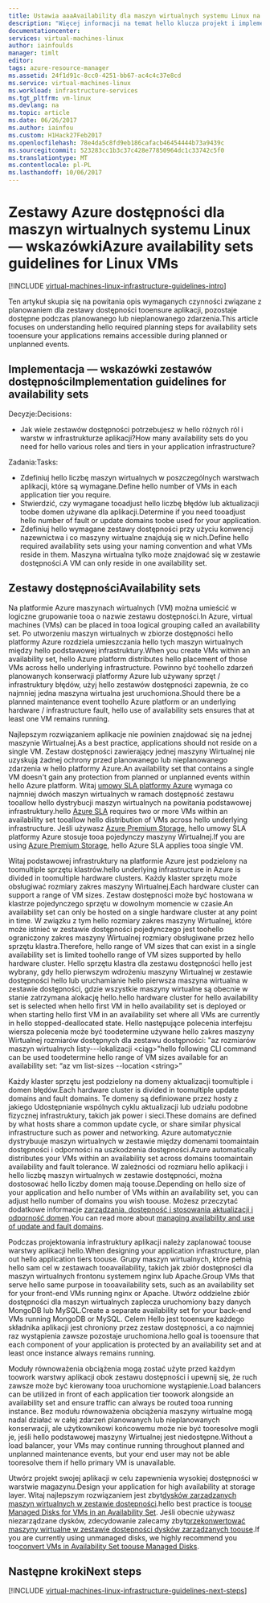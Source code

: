```yaml
---
title: Ustawia aaaAvailability dla maszyn wirtualnych systemu Linux na platformie Azure | Dokumentacja firmy Microsoft
description: "Więcej informacji na temat hello klucza projekt i implementację wskazówki dotyczące wdrażania zestawów dostępności w usługach infrastruktury platformy Azure."
documentationcenter: 
services: virtual-machines-linux
author: iainfoulds
manager: timlt
editor: 
tags: azure-resource-manager
ms.assetid: 24f1d91c-8cc0-4251-bb67-ac4c4c37e8cd
ms.service: virtual-machines-linux
ms.workload: infrastructure-services
ms.tgt_pltfrm: vm-linux
ms.devlang: na
ms.topic: article
ms.date: 06/26/2017
ms.author: iainfou
ms.custom: H1Hack27Feb2017
ms.openlocfilehash: 78e4da5c8fd9eb186cafacb46454444b73a9439c
ms.sourcegitcommit: 523283cc1b3c37c428e77850964dc1c33742c5f0
ms.translationtype: MT
ms.contentlocale: pl-PL
ms.lasthandoff: 10/06/2017
---
```

# <a name="azure-availability-sets-guidelines-for-linux-vms"></a><span data-ttu-id="09b95-103">Zestawy Azure dostępności dla maszyn wirtualnych systemu Linux — wskazówki</span><span class="sxs-lookup"><span data-stu-id="09b95-103">Azure availability sets guidelines for Linux VMs</span></span>

[!INCLUDE [virtual-machines-linux-infrastructure-guidelines-intro](../../../includes/virtual-machines-linux-infrastructure-guidelines-intro.md)]

<span data-ttu-id="09b95-104">Ten artykuł skupia się na powitania opis wymaganych czynności związane z planowaniem dla zestawy dostępności tooensure aplikacji, pozostaje dostępne podczas planowanego lub nieplanowanego zdarzenia.</span><span class="sxs-lookup"><span data-stu-id="09b95-104">This article focuses on understanding hello required planning steps for availability sets tooensure your applications remains accessible during planned or unplanned events.</span></span>

## <a name="implementation-guidelines-for-availability-sets"></a><span data-ttu-id="09b95-105">Implementacja — wskazówki zestawów dostępności</span><span class="sxs-lookup"><span data-stu-id="09b95-105">Implementation guidelines for availability sets</span></span>
<span data-ttu-id="09b95-106">Decyzje:</span><span class="sxs-lookup"><span data-stu-id="09b95-106">Decisions:</span></span>

* <span data-ttu-id="09b95-107">Jak wiele zestawów dostępności potrzebujesz w hello różnych ról i warstw w infrastrukturze aplikacji?</span><span class="sxs-lookup"><span data-stu-id="09b95-107">How many availability sets do you need for hello various roles and tiers in your application infrastructure?</span></span>

<span data-ttu-id="09b95-108">Zadania:</span><span class="sxs-lookup"><span data-stu-id="09b95-108">Tasks:</span></span>

* <span data-ttu-id="09b95-109">Zdefiniuj hello liczbę maszyn wirtualnych w poszczególnych warstwach aplikacji, które są wymagane.</span><span class="sxs-lookup"><span data-stu-id="09b95-109">Define hello number of VMs in each application tier you require.</span></span>
* <span data-ttu-id="09b95-110">Stwierdzić, czy wymagane tooadjust hello liczbę błędów lub aktualizacji toobe domen używane dla aplikacji.</span><span class="sxs-lookup"><span data-stu-id="09b95-110">Determine if you need tooadjust hello number of fault or update domains toobe used for your application.</span></span>
* <span data-ttu-id="09b95-111">Zdefiniuj hello wymagane zestawy dostępności przy użyciu konwencji nazewnictwa i co maszyny wirtualne znajdują się w nich.</span><span class="sxs-lookup"><span data-stu-id="09b95-111">Define hello required availability sets using your naming convention and what VMs reside in them.</span></span> <span data-ttu-id="09b95-112">Maszyna wirtualna tylko może znajdować się w zestawie dostępności.</span><span class="sxs-lookup"><span data-stu-id="09b95-112">A VM can only reside in one availability set.</span></span> 

## <a name="availability-sets"></a><span data-ttu-id="09b95-113">Zestawy dostępności</span><span class="sxs-lookup"><span data-stu-id="09b95-113">Availability sets</span></span>
<span data-ttu-id="09b95-114">Na platformie Azure maszynach wirtualnych (VM) można umieścić w logiczne grupowanie tooa o nazwie zestawu dostępności.</span><span class="sxs-lookup"><span data-stu-id="09b95-114">In Azure, virtual machines (VMs) can be placed in tooa logical grouping called an availability set.</span></span> <span data-ttu-id="09b95-115">Po utworzeniu maszyn wirtualnych w zbiorze dostępności hello platformy Azure rozdziela umieszczania hello tych maszyn wirtualnych między hello podstawowej infrastruktury.</span><span class="sxs-lookup"><span data-stu-id="09b95-115">When you create VMs within an availability set, hello Azure platform distributes hello placement of those VMs across hello underlying infrastructure.</span></span> <span data-ttu-id="09b95-116">Powinno być toohello zdarzeń planowanych konserwacji platformy Azure lub używany sprzęt / infrastruktury błędów, użyj hello zestawów dostępności zapewnia, że co najmniej jedna maszyna wirtualna jest uruchomiona.</span><span class="sxs-lookup"><span data-stu-id="09b95-116">Should there be a planned maintenance event toohello Azure platform or an underlying hardware / infrastructure fault, hello use of availability sets ensures that at least one VM remains running.</span></span>

<span data-ttu-id="09b95-117">Najlepszym rozwiązaniem aplikacje nie powinien znajdować się na jednej maszynie Wirtualnej.</span><span class="sxs-lookup"><span data-stu-id="09b95-117">As a best practice, applications should not reside on a single VM.</span></span> <span data-ttu-id="09b95-118">Zestaw dostępności zawierający jednej maszyny Wirtualnej nie uzyskują żadnej ochrony przed planowanego lub nieplanowanego zdarzenia w hello platformy Azure.</span><span class="sxs-lookup"><span data-stu-id="09b95-118">An availability set that contains a single VM doesn't gain any protection from planned or unplanned events within hello Azure platform.</span></span> <span data-ttu-id="09b95-119">Witaj [umowy SLA platformy Azure](https://azure.microsoft.com/support/legal/sla/virtual-machines) wymaga co najmniej dwóch maszyn wirtualnych w ramach dostępność zestawu tooallow hello dystrybucji maszyn wirtualnych na powitania podstawowej infrastruktury.</span><span class="sxs-lookup"><span data-stu-id="09b95-119">hello [Azure SLA](https://azure.microsoft.com/support/legal/sla/virtual-machines) requires two or more VMs within an availability set tooallow hello distribution of VMs across hello underlying infrastructure.</span></span> <span data-ttu-id="09b95-120">Jeśli używasz [Azure Premium Storage](../../storage/storage-premium-storage.md?toc=%2fazure%2fvirtual-machines%2flinux%2ftoc.json), hello umowy SLA platformy Azure stosuje tooa pojedynczy maszyny Wirtualnej.</span><span class="sxs-lookup"><span data-stu-id="09b95-120">If you are using [Azure Premium Storage](../../storage/storage-premium-storage.md?toc=%2fazure%2fvirtual-machines%2flinux%2ftoc.json), hello Azure SLA applies tooa single VM.</span></span>

<span data-ttu-id="09b95-121">Witaj podstawowej infrastruktury na platformie Azure jest podzielony na toomultiple sprzętu klastrów.</span><span class="sxs-lookup"><span data-stu-id="09b95-121">hello underlying infrastructure in Azure is divided in toomultiple hardware clusters.</span></span> <span data-ttu-id="09b95-122">Każdy klaster sprzętu może obsługiwać rozmiary zakres maszyny Wirtualnej.</span><span class="sxs-lookup"><span data-stu-id="09b95-122">Each hardware cluster can support a range of VM sizes.</span></span> <span data-ttu-id="09b95-123">Zestaw dostępności może być hostowana w klastrze pojedynczego sprzętu w dowolnym momencie w czasie.</span><span class="sxs-lookup"><span data-stu-id="09b95-123">An availability set can only be hosted on a single hardware cluster at any point in time.</span></span> <span data-ttu-id="09b95-124">W związku z tym hello rozmiary zakres maszyny Wirtualnej, które może istnieć w zestawie dostępności pojedynczego jest toohello ograniczony zakres maszyny Wirtualnej rozmiary obsługiwane przez hello sprzętu klastra.</span><span class="sxs-lookup"><span data-stu-id="09b95-124">Therefore, hello range of VM sizes that can exist in a single availability set is limited toohello range of VM sizes supported by hello hardware cluster.</span></span> <span data-ttu-id="09b95-125">Hello sprzętu klastra dla zestawu dostępności hello jest wybrany, gdy hello pierwszym wdrożeniu maszyny Wirtualnej w zestawie dostępności hello lub uruchamianie hello pierwsza maszyna wirtualna w zestawie dostępności, gdzie wszystkie maszyny wirtualne są obecnie w stanie zatrzymana alokację hello.</span><span class="sxs-lookup"><span data-stu-id="09b95-125">hello hardware cluster for hello availability set is selected when hello first VM in hello availability set is deployed or when starting hello first VM in an availability set where all VMs are currently in hello stopped-deallocated state.</span></span> <span data-ttu-id="09b95-126">Hello następujące polecenia interfejsu wiersza polecenia może być toodetermine używane hello zakres maszyny Wirtualnej rozmiarów dostępnych dla zestawu dostępności: "az rozmiarów maszyn wirtualnych listy---lokalizacji \<ciąg\>"</span><span class="sxs-lookup"><span data-stu-id="09b95-126">hello following CLI command can be used toodetermine hello range of VM sizes available for an availability set: “az vm list-sizes --location \<string\>”</span></span>

<span data-ttu-id="09b95-127">Każdy klaster sprzętu jest podzielony na domeny aktualizacji toomultiple i domen błędów.</span><span class="sxs-lookup"><span data-stu-id="09b95-127">Each hardware cluster is divided in toomultiple update domains and fault domains.</span></span> <span data-ttu-id="09b95-128">Te domeny są definiowane przez hosty z jakiego Udostępnianie wspólnych cyklu aktualizacji lub udziału podobne fizycznej infrastruktury, takich jak power i sieci.</span><span class="sxs-lookup"><span data-stu-id="09b95-128">These domains are defined by what hosts share a common update cycle, or share similar physical infrastructure such as power and networking.</span></span> <span data-ttu-id="09b95-129">Azure automatycznie dystrybuuje maszyn wirtualnych w zestawie między domenami toomaintain dostępności i odporności na uszkodzenia dostępności.</span><span class="sxs-lookup"><span data-stu-id="09b95-129">Azure automatically distributes your VMs within an availability set across domains toomaintain availability and fault tolerance.</span></span> <span data-ttu-id="09b95-130">W zależności od rozmiaru hello aplikacji i hello liczbę maszyn wirtualnych w zestawie dostępności, można dostosować hello liczby domen mają toouse.</span><span class="sxs-lookup"><span data-stu-id="09b95-130">Depending on hello size of your application and hello number of VMs within an availability set, you can adjust hello number of domains you wish toouse.</span></span> <span data-ttu-id="09b95-131">Możesz przeczytać dodatkowe informacje [zarządzania, dostępność i stosowania aktualizacji i odporność domen](manage-availability.md).</span><span class="sxs-lookup"><span data-stu-id="09b95-131">You can read more about [managing availability and use of update and fault domains](manage-availability.md).</span></span>

<span data-ttu-id="09b95-132">Podczas projektowania infrastruktury aplikacji należy zaplanować toouse warstwy aplikacji hello.</span><span class="sxs-lookup"><span data-stu-id="09b95-132">When designing your application infrastructure, plan out hello application tiers toouse.</span></span> <span data-ttu-id="09b95-133">Grupy maszyn wirtualnych, które pełnią hello sam cel w zestawach tooavailability, takich jak zbiór dostępności dla maszyn wirtualnych frontonu systemem nginx lub Apache.</span><span class="sxs-lookup"><span data-stu-id="09b95-133">Group VMs that serve hello same purpose in tooavailability sets, such as an availability set for your front-end VMs running nginx or Apache.</span></span> <span data-ttu-id="09b95-134">Utwórz oddzielne zbiór dostępności dla maszyn wirtualnych zaplecza uruchomiony bazy danych MongoDB lub MySQL.</span><span class="sxs-lookup"><span data-stu-id="09b95-134">Create a separate availability set for your back-end VMs running MongoDB or MySQL.</span></span> <span data-ttu-id="09b95-135">Celem Hello jest tooensure każdego składnika aplikacji jest chroniony przez zestaw dostępności, a co najmniej raz wystąpienia zawsze pozostaje uruchomiona.</span><span class="sxs-lookup"><span data-stu-id="09b95-135">hello goal is tooensure that each component of your application is protected by an availability set and at least once instance always remains running.</span></span>

<span data-ttu-id="09b95-136">Moduły równoważenia obciążenia mogą zostać użyte przed każdym toowork warstwy aplikacji obok zestawu dostępności i upewnij się, że ruch zawsze może być kierowany tooa uruchomione wystąpienie.</span><span class="sxs-lookup"><span data-stu-id="09b95-136">Load balancers can be utilized in front of each application tier toowork alongside an availability set and ensure traffic can always be routed tooa running instance.</span></span> <span data-ttu-id="09b95-137">Bez modułu równoważenia obciążenia maszyny wirtualne mogą nadal działać w całej zdarzeń planowanych lub nieplanowanych konserwacji, ale użytkownikowi końcowemu może nie być tooresolve mogli je, jeśli hello podstawowej maszyny Wirtualnej jest niedostępne.</span><span class="sxs-lookup"><span data-stu-id="09b95-137">Without a load balancer, your VMs may continue running throughout planned and unplanned maintenance events, but your end user may not be able tooresolve them if hello primary VM is unavailable.</span></span>

<span data-ttu-id="09b95-138">Utwórz projekt swojej aplikacji w celu zapewnienia wysokiej dostępności w warstwie magazynu.</span><span class="sxs-lookup"><span data-stu-id="09b95-138">Design your application for high availability at storage layer.</span></span> <span data-ttu-id="09b95-139">Witaj najlepszym rozwiązaniem jest zbyt[dysków zarządzanych maszyn wirtualnych w zestawie dostępności](manage-availability.md#use-managed-disks-for-vms-in-an-availability-set).</span><span class="sxs-lookup"><span data-stu-id="09b95-139">hello best practice is too[use Managed Disks for VMs in an Availability Set](manage-availability.md#use-managed-disks-for-vms-in-an-availability-set).</span></span> <span data-ttu-id="09b95-140">Jeśli obecnie używasz niezarządzane dysków, zdecydowanie zalecamy zbyt[przekonwertować maszyny wirtualne w zestawie dostępności dysków zarządzanych toouse](convert-unmanaged-to-managed-disks.md#convert-vms-in-an-availability-set).</span><span class="sxs-lookup"><span data-stu-id="09b95-140">If you are currently using unmanaged disks, we highly recommend you too[convert VMs in Availability Set toouse Managed Disks](convert-unmanaged-to-managed-disks.md#convert-vms-in-an-availability-set).</span></span>

## <a name="next-steps"></a><span data-ttu-id="09b95-141">Następne kroki</span><span class="sxs-lookup"><span data-stu-id="09b95-141">Next steps</span></span>
[!INCLUDE [virtual-machines-linux-infrastructure-guidelines-next-steps](../../../includes/virtual-machines-linux-infrastructure-guidelines-next-steps.md)]


